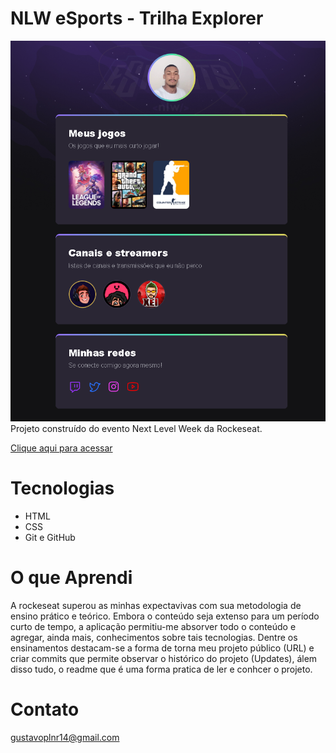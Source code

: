 # NLW eSports - Trilha Explorer

![preview](git.github/preview.png)
Projeto construído do evento Next Level Week da Rockeseat.

[Clique aqui para acessar](https://gustadeveloperr.github.io/nlw-esports-explorer/)

# Tecnologias

- HTML
- CSS
- Git e GitHub

# O que Aprendi

A rockeseat superou as minhas expectavivas com sua metodologia de ensino prático e teórico. Embora o conteúdo seja extenso para um período curto de tempo, a aplicação permitiu-me absorver todo o conteúdo e agregar, ainda mais, conhecimentos sobre tais tecnologias. Dentre os ensinamentos destacam-se a forma de torna meu projeto público (URL) e criar commits que permite observar o histórico do projeto (Updates), álem disso tudo, o readme que é uma forma pratica de ler e conhcer o projeto.

# Contato

gustavoplnr14@gmail.com

